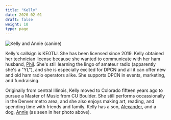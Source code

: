```yaml
---
title: "Kelly"
date: 2020-02-01
draft: false
weight: 10
type: page
---
```


![Kelly and Annie (canine)](/images/headshots/kelly.jpg)

Kelly's callsign is KE0TIJ. She has been licensed since 2019. Kelly obtained her technician license because she wanted to communicate with her ham husband, [Phil](/about/team/phil). She's still learning the lingo of amateur radio (apparently she's a "YL"), and she is especially excited for DPCN and all it can offer new and old ham radio operators alike. She supports DPCN in events, marketing, and fundraising.

<!--more-->

Originally from central Illinois, Kelly moved to Colorado fifteen years ago to pursue a Master of Music from CU Boulder. She still performs occassionally in the Denver metro area, and she also enjoys making art, reading, and spending time with friends and family. Kelly has a son, [Alexander](https://watt.ws/agw), and a dog, [Annie](/about/team/annie) (as seen in her photo above).

